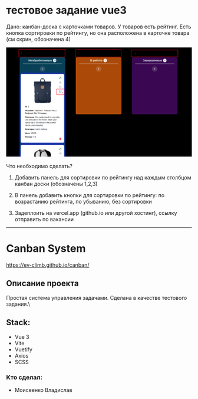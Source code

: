 
# тестовое задание vue3

Дано: канбан-доска с карточками товаров. У товаров есть рейтинг. Есть кнопка сортировки по рейтингу, но она расположена в карточке товара (см скрин, обозначена 4)

![](images/task.png)

Что необходимо сделать?

1. Добавить панель для сортировки по рейтингу над каждым столбцом канбан доски (обозначены 1,2,3)

2. В панель добавить кнопки для сортировки по рейтингу: по возрастанию рейтинга, по убыванию, без сортировки

3. Задеплоить на vercel.app (github.io или другой хостинг), ссылку отправить по вакансии



------------------------------------------

# Canban System

https://ev-climb.github.io/canban/

## Описание проекта

Простая система управления задачами. Сделана в качестве тестового задания.\

## Stack:
- Vue 3
- Vite
- Vuetify
- Axios
- SCSS

### Кто сделал: 
- Моисеенко Владислав
